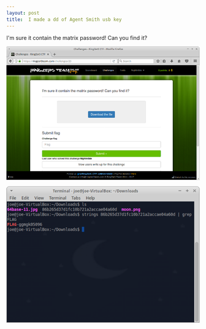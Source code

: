 ```yaml
---
layout: post
title: 	I made a dd of Agent Smith usb key
---
```


I'm sure it contain the matrix password! Can you find it? 


![Image description](/images/agentsmithscreen.png)

![Image description](/images/agentsmith1.png)
